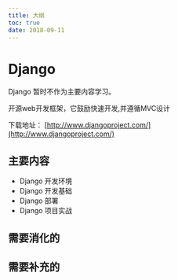 ```yaml
---
title: 大纲
toc: true
date: 2018-09-11
---
```

# Django

Django 暂时不作为主要内容学习。

开源web开发框架，它鼓励快速开发,并遵循MVC设计

下载地址： [http://www.djangoproject.com/](http://www.djangoproject.com/)

## 主要内容

- Django 开发环境
- Django 开发基础
- Django 部署
- Django 项目实战



## 需要消化的


## 需要补充的
